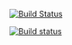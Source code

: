 [![Build Status](https://travis-ci.com/callmemiya/lab06dz.svg?branch=master)](https://travis-ci.com/callmemiya/lab06dz)

[![Build status](https://ci.appveyor.com/api/projects/status/ru9g3i37w7iftn54?svg=true)](https://ci.appveyor.com/project/callmemiya/lab06dz)
